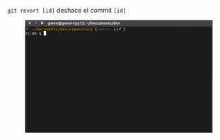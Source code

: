 `git revert [id]` deshace el commit `[id]`

<figure class="toggle-figure">
    <span class="toggle-figure__button"></span>
    <img class="toggle-figure__figure" alt="git revert" src="img/gif/git-revert.gif"/>
</figure>
